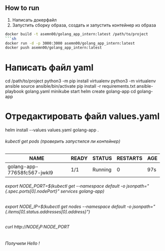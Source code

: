 ## How to run
1. Написать докерфайл
2. Запустить сборку образа, создать и запустить контейнер из образа
```sh
docker build -t asemn00/golang_app_intern:latest /path/to/project
```sh
docker run -d -p 3000:3000 asemn00/golang_app_intern:latest
docker push asemn00/golang_app_intern:latest
```
# Написать файл yaml
cd /path/to/project
python3 -m pip install virtualenv
python3 -m virtualenv ansible
source ansible/bin/activate
pip install -r requirements.txt
ansible-playbook golang.yaml
minikube start
helm create golang-app
cd golang-app
# Отредактировать файл values.yaml
helm install --values values.yaml golang-app .
###### kubectl get pods (проверить запустился ли контейнер)

NAME                         | READY  | STATUS   | RESTARTS  | AGE 
---------------------------- | ------ | -------- | --------- |--- 
golang-app-77658fc567-jwkl9  | 1/1    | Running  | 0         | 97s

###### export NODE_PORT=$(kubectl get --namespace default -o jsonpath="{.spec.ports[0].nodePort}" services golang-app)
###### export NODE_IP=$(kubectl get nodes --namespace default -o jsonpath="{.items[0].status.addresses[0].address}")
###### curl http://$NODE_IP:$NODE_PORT
###### Получили Hello !
